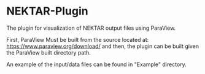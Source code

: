 # NEKTAR-Plugin
The plugin for visualization of NEKTAR output files using ParaView.

First, ParaView Must be built from the source located at: https://www.paraview.org/download/ and then, the plugin can be built given the ParaView built directory path.

An example of the input/data files can be found in "Example" directory.
